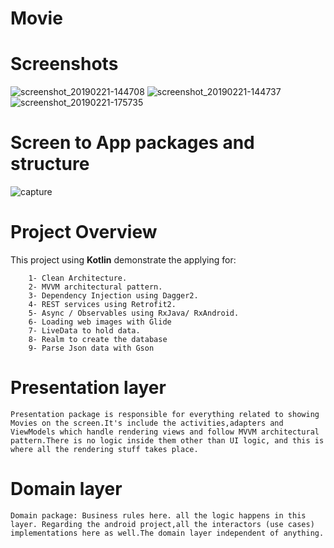 # Movie
# Screenshots
![screenshot_20190221-144708](https://user-images.githubusercontent.com/28901635/53182334-f8e2ef80-3601-11e9-868e-f07c68c41596.png)
![screenshot_20190221-144737](https://user-images.githubusercontent.com/28901635/53182332-f8e2ef80-3601-11e9-897a-5d62ddd2e0aa.png)
![screenshot_20190221-175735](https://user-images.githubusercontent.com/28901635/53182542-58d99600-3602-11e9-9fb9-fc68907a4400.png)

# Screen to App packages and structure
![capture](https://user-images.githubusercontent.com/28901635/53181497-524a1f00-3600-11e9-9002-84a40a4ec113.PNG)


# Project Overview
This project using  **Kotlin** demonstrate the applying for:
```
    1- Clean Architecture.
    2- MVVM architectural pattern.
    3- Dependency Injection using Dagger2.
    4- REST services using Retrofit2.
    5- Async / Observables using RxJava/ RxAndroid.
    6- Loading web images with Glide
    7- LiveData to hold data.
    8- Realm to create the database
    9- Parse Json data with Gson
```
# Presentation layer
```
Presentation package is responsible for everything related to showing Movies on the screen.It's include the activities,adapters and ViewModels which handle rendering views and follow MVVM architectural pattern.There is no logic inside them other than UI logic, and this is where all the rendering stuff takes place.
```
# Domain layer
```
Domain package: Business rules here. all the logic happens in this layer. Regarding the android project,all the interactors (use cases) implementations here as well.The domain layer independent of anything.
```

 

